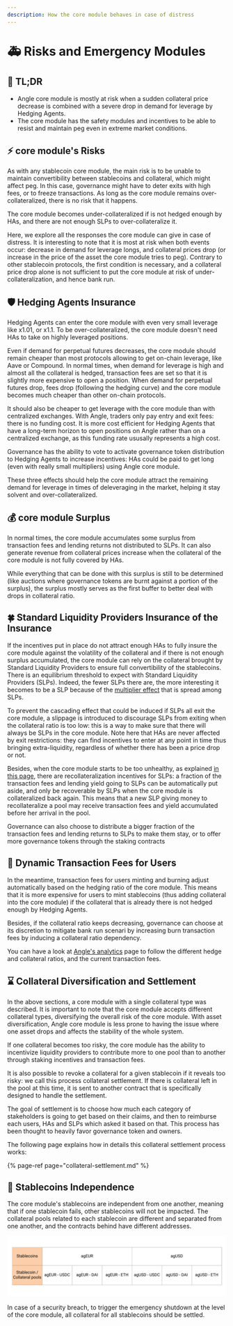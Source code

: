```yaml
---
description: How the core module behaves in case of distress
---
```


# 🚑 Risks and Emergency Modules

## 🔎 TL;DR

- Angle core module is mostly at risk when a sudden collateral price decrease is combined with a severe drop in demand for leverage by Hedging Agents.
- The core module has the safety modules and incentives to be able to resist and maintain peg even in extreme market conditions.

## ⚡ core module's Risks

As with any stablecoin core module, the main risk is to be unable to maintain convertibility between stablecoins and collateral, which might affect peg. In this case, governance might have to deter exits with high fees, or to freeze transactions. As long as the core module remains over-collateralized, there is no risk that it happens.

The core module becomes under-collateralized if is not hedged enough by HAs, and there are not enough SLPs to over-collateralize it.

Here, we explore all the responses the core module can give in case of distress. It is interesting to note that it is most at risk when both events occur: decrease in demand for leverage longs, and collateral prices drop \(or increase in the price of the asset the core module tries to peg\). Contrary to other stablecoin protocols, the first condition is necessary, and a collateral price drop alone is not sufficient to put the core module at risk of under-collateralization, and hence bank run.

## 🛡️ Hedging Agents Insurance

Hedging Agents can enter the core module with even very small leverage like x1.01, or x1.1. To be over-collateralized, the core module doesn't need HAs to take on highly leveraged positions.

Even if demand for perpetual futures decreases, the core module should remain cheaper than most protocols allowing to get on-chain leverage, like Aave or Compound. In normal times, when demand for leverage is high and almost all the collateral is hedged, transaction fees are set so that it is slightly more expensive to open a position. When demand for perpetual futures drop, fees drop \(following the hedging curve\) and the core module becomes much cheaper than other on-chain protocols.

It should also be cheaper to get leverage with the core module than with centralized exchanges. With Angle, traders only pay entry and exit fees: there is no funding cost. It is more cost efficient for Hedging Agents that have a long-term horizon to open positions on Angle rather than on a centralized exchange, as this funding rate ususally represents a high cost.

Governance has the ability to vote to activate governance token distribution to Hedging Agents to increase incentives: HAs could be paid to get long \(even with really small multipliers\) using Angle core module.

These three effects should help the core module attract the remaining demand for leverage in times of deleveraging in the market, helping it stay solvent and over-collateralized.

## 💰 core module Surplus

In normal times, the core module accumulates some surplus from transaction fees and lending returns not distributed to SLPs. It can also generate revenue from collateral prices increase when the collateral of the core module is not fully covered by HAs.

While everything that can be done with this surplus is still to be determined \(like auctions where governance tokens are burnt against a portion of the surplus\), the surplus mostly serves as the first buffer to better deal with drops in collateral ratio.

## 🍀 Standard Liquidity Providers Insurance of the Insurance

If the incentives put in place do not attract enough HAs to fully insure the core module against the volatility of the collateral and if there is not enough surplus accumulated, the core module can rely on the collateral brought by Standard Liquidity Providers to ensure full convertibility of the stablecoins. There is an equilibrium threshold to expect with Standard Liquidity Providers \(SLPs\). Indeed, the fewer SLPs there are, the more interesting it becomes to be a SLP because of the [multiplier effect](https://docs.angle.money/concepts/standard-liquidity-providers#multiplier-effect) that is spread among SLPs.

To prevent the cascading effect that could be induced if SLPs all exit the core module, a slippage is introduced to discourage SLPs from exiting when the collateral ratio is too low: this is a way to make sure that there will always be SLPs in the core module. Note here that HAs are never affected by exit restrictions: they can find incentives to enter at any point in time thus bringing extra-liquidity, regardless of whether there has been a price drop or not.

Besides, when the core module starts to be too unhealthy, as explained [in this page](../standard-liquidity-providers/), there are recollateralization incentives for SLPs: a fraction of the transaction fees and lending yield going to SLPs can be automatically put aside, and only be recoverable by SLPs when the core module is collateralized back again. This means that a new SLP giving money to recollateralize a pool may receive transaction fees and yield accumulated before her arrival in the pool.

Governance can also choose to distribute a bigger fraction of the transaction fees and lending returns to SLPs to make them stay, or to offer more governance tokens through the staking contracts

## 💱 Dynamic Transaction Fees for Users

In the meantime, transaction fees for users minting and burning adjust automatically based on the hedging ratio of the core module. This means that it is more expensive for users to mint stablecoins \(thus adding collateral into the core module\) if the collateral that is already there is not hedged enough by Hedging Agents.

Besides, if the collateral ratio keeps decreasing, governance can choose at its discretion to mitigate bank run scenari by increasing burn transaction fees by inducing a collateral ratio dependency.

You can have a look at [Angle's analytics](https://analytics.angle.money) page to follow the different hedge and collateral ratios, and the current transaction fees.

## ⌛ Collateral Diversification and Settlement

In the above sections, a core module with a single collateral type was described. It is important to note that the core module accepts different collateral types, diversifying the overall risk of the core module. With asset diversification, Angle core module is less prone to having the issue where one asset drops and affects the stability of the whole system.

If one collateral becomes too risky, the core module has the ability to incentivize liquidity providers to contribute more to one pool than to another through staking incentives and transaction fees.

It is also possible to revoke a collateral for a given stablecoin if it reveals too risky: we call this process collateral settlement. If there is collateral left in the pool at this time, it is sent to another contract that is specifically designed to handle the settlement.

The goal of settlement is to choose how much each category of stakeholders is going to get based on their claims, and then to reimburse each users, HAs and SLPs which asked it based on that. This process has been thought to heavily favor governance token and owners.

The following page explains how in details this collateral settlement process works:

{% page-ref page="collateral-settlement.md" %}

## 📜 Stablecoins Independence

The core module's stablecoins are independent from one another, meaning that if one stablecoin fails, other stablecoins will not be impacted. The collateral pools related to each stablecoin are different and separated from one another, and the contracts behind have different addresses.

![Division of pools and collaterals](../../.gitbook/assets/division-of-funds.jpg)

In case of a security breach, to trigger the emergency shutdown at the level of the core module, all collateral for all stablecoins should be settled.
